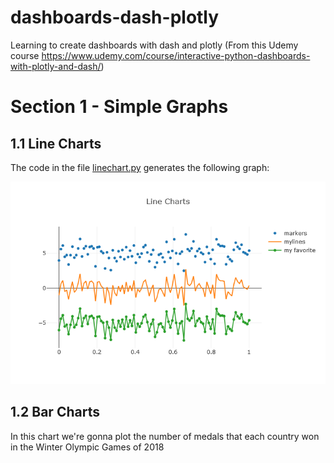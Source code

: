 # dashboards-dash-plotly
Learning to create dashboards with dash and plotly (From this Udemy course https://www.udemy.com/course/interactive-python-dashboards-with-plotly-and-dash/)


# Section 1 - Simple Graphs

## 1.1 Line Charts
The code in the file <a href="https://github.com/ftrajano/dashboards-dash-plotly/blob/main/secao1/linechart.py">linechart.py</a> generates the following graph:

<img src="https://github.com/ftrajano/dashboards-dash-plotly/blob/main/secao1/linechart1.png">


## 1.2 Bar Charts
In this chart we're gonna plot the number of medals that each country won in the Winter Olympic Games of 2018
